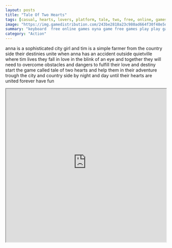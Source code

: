 ```yaml
---
layout: posts
title: "Tale Of Two Hearts"
tags: [casual, hearts, lovers, platform, tale, two, free, online, games, oyna, game, free, games, play, play, games]
image: "https://img.gamedistribution.com/243be2818a23c980ad664f30f48e5d19.jpg"
summary: "keyboard  free online games oyna game free games play play games"
category: "Action"
---
```


anna is a sophisticated city girl and tim is a simple farmer from the country side their destinies unite when anna has an accident outside quietville where tim lives they fall in love in the blink of an eye and together they will need to overcome obstacles and dangers to fulfill their love and destiny start the game called tale of two hearts and help them in their adventure trough the city and country side by night and day until their hearts are united forever have fun

<iframe width="100%" height="480px;" src="https://flash.gamedistribution.com?game=243be2818a23c980ad664f30f48e5d19"></iframe>